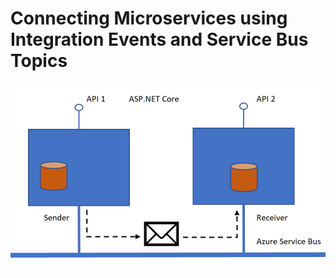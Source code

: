 # Connecting Microservices using Integration Events and Service Bus Topics

![api-service-bus](_images/api-service-bus.png)